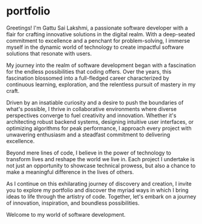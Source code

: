 # portfolio

Greetings! I'm Gattu Sai Lakshmi, a passionate software developer with a flair for crafting innovative solutions in the digital realm. With a deep-seated commitment to excellence and a penchant for problem-solving, I immerse myself in the dynamic world of technology to create impactful software solutions that resonate with users.

My journey into the realm of software development began with a fascination for the endless possibilities that coding offers. Over the years, this fascination blossomed into a full-fledged career characterized by continuous learning, exploration, and the relentless pursuit of mastery in my craft.

Driven by an insatiable curiosity and a desire to push the boundaries of what's possible, I thrive in collaborative environments where diverse perspectives converge to fuel creativity and innovation. Whether it's architecting robust backend systems, designing intuitive user interfaces, or optimizing algorithms for peak performance, I approach every project with unwavering enthusiasm and a steadfast commitment to delivering excellence.

Beyond mere lines of code, I believe in the power of technology to transform lives and reshape the world we live in. Each project I undertake is not just an opportunity to showcase technical prowess, but also a chance to make a meaningful difference in the lives of others.

As I continue on this exhilarating journey of discovery and creation, I invite you to explore my portfolio and discover the myriad ways in which I bring ideas to life through the artistry of code. Together, let's embark on a journey of innovation, inspiration, and boundless possibilities.

Welcome to my world of software development.
